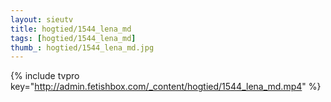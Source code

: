 ```yaml
--- 
layout: sieutv
title: hogtied/1544_lena_md
tags: [hogtied/1544_lena_md]
thumb_: hogtied/1544_lena_md.jpg
---
```

{% include tvpro key="http://admin.fetishbox.com/_content/hogtied/1544_lena_md.mp4" %} 
